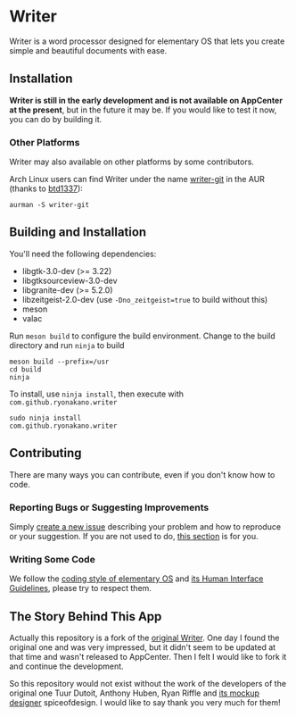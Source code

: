 # Writer

Writer is a word processor designed for elementary OS that lets you create simple and beautiful documents with ease.

## Installation

**Writer is still in the early development and is not available on AppCenter at the present**, but in the future it may be. If you would like to test it now, you can do by building it.

### Other Platforms

Writer may also available on other platforms by some contributors.

Arch Linux users can find Writer under the name [writer-git](https://aur.archlinux.org/packages/writer-git/) in the AUR (thanks to [btd1337](https://github.com/btd1337)):

    aurman -S writer-git

## Building and Installation

You'll need the following dependencies:

* libgtk-3.0-dev (>= 3.22)
* libgtksourceview-3.0-dev
* libgranite-dev (>= 5.2.0)
* libzeitgeist-2.0-dev (use `-Dno_zeitgeist=true` to build without this)
* meson
* valac

Run `meson build` to configure the build environment. Change to the build directory and run `ninja` to build

    meson build --prefix=/usr
    cd build
    ninja

To install, use `ninja install`, then execute with `com.github.ryonakano.writer`

    sudo ninja install
    com.github.ryonakano.writer

## Contributing

There are many ways you can contribute, even if you don't know how to code.

### Reporting Bugs or Suggesting Improvements

Simply [create a new issue](https://github.com/ryonakano/writer/issues/new) describing your problem and how to reproduce or your suggestion. If you are not used to do, [this section](https://elementary.io/docs/code/reference#reporting-bugs) is for you.

### Writing Some Code

We follow the [coding style of elementary OS](https://elementary.io/docs/code/reference#code-style) and [its Human Interface Guidelines](https://elementary.io/docs/human-interface-guidelines#human-interface-guidelines), please try to respect them.

## The Story Behind This App

Actually this repository is a fork of the [original Writer](https://launchpad.net/writer). One day I found the original one and was very impressed, but it didn't seem to be updated at that time and wasn't released to AppCenter. Then I felt I would like to fork it and continue the development.

So this repository would not exist without the work of the developers of the original one Tuur Dutoit, Anthony Huben, Ryan Riffle and [its mockup designer](https://www.deviantart.com/spiceofdesign/art/Writer-Concept-351501580) spiceofdesign. I would like to say thank you very much for them!
